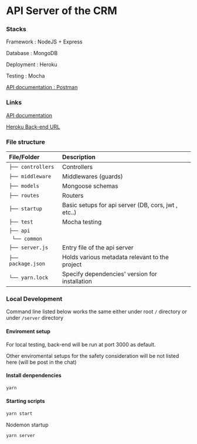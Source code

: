 # API Server of the CRM

### Stacks

Framework : NodeJS + Express

Database : MongoDB

Deployment : Heroku

Testing : Mocha

[API documentation : Postman](https://documenter.getpostman.com/view/15417117/UUxwBoPp)

### Links

[API documentation](https://documenter.getpostman.com/view/15417117/UUxwBoPp)

[Heroku Back-end URL](https://it-project-connected-api.herokuapp.com)

### File structure

| File/Folder        | Description                                         |
| :----------------- | :-------------------------------------------------- |
| `├── controllers`  | Controllers                                         |
| `├── middleware`   | Middlewares (guards)                                |
| `├── models`       | Mongoose schemas                                    |
| `├── routes`       | Routers                                             |
| `├── startup`      | Basic setups for api server (DB, cors, jwt , etc..) |
| `├── test`         | Mocha testing                                       |
| `├── api`          |                                                     |
| ` └── common`      |                                                     |
| `├── server.js`    | Entry file of the api server                        |
| `├── package.json` | Holds various metadata relevant to the project      |
| `└── yarn.lock`    | Specify dependencies' version for installation      |

### Local Development

Command line listed below works the same either under root `/` directory or under `/server` directory

#### Enviroment setup

For local testing, back-end will be run at port 3000 as default.

Other enviromental setups for the safety consideration will be not listed here (will be post in the chat)

#### Install denpendencies

```bash
yarn
```

#### Starting scripts

```bash
yarn start
```

Nodemon startup

```bash
yarn server
```
